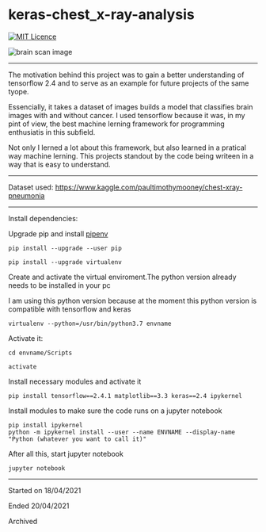 # keras-chest_x-ray-analysis

[![MIT Licence](https://badges.frapsoft.com/os/mit/mit.png?v=103)](https://opensource.org/licenses/mit-license.php)

![brain scan image](https://image.freepik.com/free-photo/radiology-doctor-examining-chest-x-ray-film-patient-health-care-clinic_224098-127.jpg)

-----

The motivation behind this project was to gain a better understanding of tensorflow 2.4 and to serve as an example for future projects of the same tyope. 

Essencially, it takes a dataset of images builds a model that classifies brain images with and without cancer. I used tensorflow because it was, in my pint of view, the best machine lerning framework for programming enthusiatis in this subfield.

Not only I lerned a lot about this framework, but also learned in a pratical way machine lerning. This projects standout by the code being writeen in a way that is easy to understand.

-----

Dataset used: https://www.kaggle.com/paultimothymooney/chest-xray-pneumonia

-----

Install dependencies:

Upgrade pip and install [pipenv](https://pipenv.pypa.io/en/latest/)

```
pip install --upgrade --user pip

pip install --upgrade virtualenv
```

Create and activate the virtual enviroment.The python version already needs to be installed in your pc

I am using this python version because at the moment this python version is  compatible with tensorflow and keras

```
virtualenv --python=/usr/bin/python3.7 envname
```
Activate it:

```
cd envname/Scripts

activate
```

Install necessary modules and activate it

```
pip install tensorflow==2.4.1 matplotlib==3.3 keras==2.4 ipykernel
```

Install modules to make sure the code runs on a jupyter notebook

```
pip install ipykernel
python -m ipykernel install --user --name ENVNAME --display-name "Python (whatever you want to call it)"
```
After all this, start jupyter notebook

```
jupyter notebook
```

-----

Started on 18/04/2021

Ended 20/04/2021

Archived
